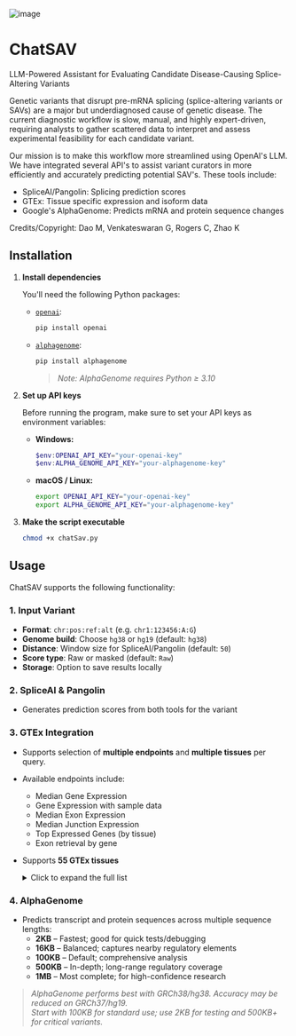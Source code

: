 ![image](https://github.com/user-attachments/assets/5ec8bf02-9ff5-41e0-bda5-4f571991a106)

# ChatSAV
LLM-Powered Assistant for Evaluating Candidate Disease-Causing Splice-Altering Variants

Genetic variants that disrupt pre-mRNA splicing (splice-altering variants or SAVs) are a major but underdiagnosed cause of genetic disease. The current diagnostic workflow is slow, manual, and highly expert-driven, requiring analysts to gather scattered data to interpret and assess experimental feasibility for each candidate variant.

Our mission is to make this workflow more streamlined using OpenAI's LLM. We have integrated several API's to assist variant curators in more efficiently and accurately predicting potential SAV's. These tools include:

- SpliceAI/Pangolin: Splicing prediction scores
- GTEx: Tissue specific expression and isoform data
- Google's AlphaGenome: Predicts mRNA and protein sequence changes

Credits/Copyright: Dao M, Venkateswaran G, Rogers C, Zhao K
## Installation

1. **Install dependencies**

   You'll need the following Python packages:

   - [`openai`](https://pypi.org/project/openai/):
     ```bash
     pip install openai
     ```

   - [`alphagenome`](https://pypi.org/project/alphagenome/):
     ```bash
     pip install alphagenome
     ``` 
     > *Note: AlphaGenome requires Python ≥ 3.10*
     
2. **Set up API keys**

   Before running the program, make sure to set your API keys as environment variables:

   - **Windows:**
     ```powershell
     $env:OPENAI_API_KEY="your-openai-key"
     $env:ALPHA_GENOME_API_KEY="your-alphagenome-key"
     ```

   - **macOS / Linux:**
     ```bash
     export OPENAI_API_KEY="your-openai-key"
     export ALPHA_GENOME_API_KEY="your-alphagenome-key"
     ```

3. **Make the script executable**

   ```bash
   chmod +x chatSav.py

## Usage

ChatSAV supports the following functionality:

### 1. Input Variant

- **Format**: `chr:pos:ref:alt` (e.g. `chr1:123456:A:G`)
- **Genome build**: Choose `hg38` or `hg19` (default: `hg38`)
- **Distance**: Window size for SpliceAI/Pangolin (default: `50`)
- **Score type**: Raw or masked (default: `Raw`)
- **Storage**: Option to save results locally

### 2. SpliceAI & Pangolin

- Generates prediction scores from both tools for the variant

### 3. GTEx Integration

- Supports selection of **multiple endpoints** and **multiple tissues** per query.
- Available endpoints include:
  - Median Gene Expression
  - Gene Expression with sample data
  - Median Exon Expression
  - Median Junction Expression
  - Top Expressed Genes (by tissue)
  - Exon retrieval by gene

- Supports **55 GTEx tissues**
      <details>
        <summary>Click to expand the full list</summary>
      Adipose Subcutaneous, Adipose Visceral Omentum, Adrenal Gland, Artery Aorta, Artery Coronary, Artery Tibial, Bladder, Brain Amygdala, Brain Anterior cingulate cortex BA24, Brain Caudate basal ganglia, Brain Cerebellar Hemisphere, Brain Cerebellum, Brain Cortex, Brain Frontal Cortex BA9, Brain Hippocampus, Brain Hypothalamus, Brain Nucleus accumbens basal ganglia, Brain Putamen basal ganglia, Brain Spinal cord cervical c-1, Brain Substantia nigra, Breast Mammary Tissue, Cells Cultured fibroblasts, Cells EBV-transformed lymphocytes, Cells Transformed fibroblasts, Cervix Ectocervix, Cervix Endocervix, Colon Sigmoid, Colon Transverse, Esophagus Gastroesophageal Junction, Esophagus Mucosa, Esophagus Muscularis, Fallopian Tube, Heart Atrial Appendage, Heart Left Ventricle, Kidney Cortex, Kidney Medulla, Liver, Lung, Minor Salivary Gland, Muscle Skeletal, Nerve Tibial, Ovary, Pancreas, Pituitary, Prostate, Skin Not Sun Exposed Suprapubic, Skin Sun Exposed Lower leg, Small Intestine Terminal Ileum, Spleen, Stomach, Testis, Thyroid, Uterus, Vagina, Whole Blood
      </details>

### 4. AlphaGenome

- Predicts transcript and protein sequences across multiple sequence lengths:
  - **2KB** – Fastest; good for quick tests/debugging
  - **16KB** – Balanced; captures nearby regulatory elements
  - **100KB** – Default; comprehensive analysis
  - **500KB** – In-depth; long-range regulatory coverage
  - **1MB** – Most complete; for high-confidence research

> *AlphaGenome performs best with GRCh38/hg38. Accuracy may be reduced on GRCh37/hg19.*  
> *Start with 100KB for standard use; use 2KB for testing and 500KB+ for critical variants.*
